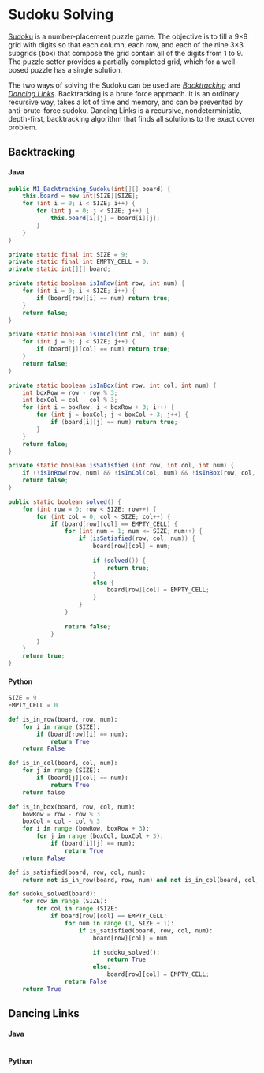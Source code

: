 # Sudoku Solving
[Sudoku](https://en.wikipedia.org/wiki/Sudoku) is a number-placement puzzle game. The objective is to fill a 9×9 grid with digits so that each column, each row, and each of the nine 3×3 subgrids (box) that compose the grid contain all of the digits from 1 to 9. The puzzle setter provides a partially completed grid, which for a well-posed puzzle has a single solution. 

The two ways of solving the Sudoku can be used are [*Backtracking*](https://www.geeksforgeeks.org/backtracking-algorithms/) and [*Dancing Links*](https://www.geeksforgeeks.org/exact-cover-problem-algorithm-x-set-2-implementation-dlx/). Backtracking is a brute force approach. It is an ordinary recursive way, takes a lot of time and memory, and can be prevented by anti-brute-force sudoku. Dancing Links is a recursive, nondeterministic, depth-first, backtracking algorithm that finds all solutions to the exact cover problem.

## Backtracking

#### Java
```java
public M1_Backtracking_Sudoku(int[][] board) {
    this.board = new int[SIZE][SIZE];
    for (int i = 0; i < SIZE; i++) {
        for (int j = 0; j < SIZE; j++) {
            this.board[i][j] = board[i][j];
        }
    }
}

private static final int SIZE = 9;
private static final int EMPTY_CELL = 0;
private static int[][] board;

private static boolean isInRow(int row, int num) {
    for (int i = 0; i < SIZE; i++) {
        if (board[row][i] == num) return true;
    }
    return false;
}

private static boolean isInCol(int col, int num) {
    for (int j = 0; j < SIZE; j++) {
        if (board[j][col] == num) return true;
    }
    return false;
}

private static boolean isInBox(int row, int col, int num) {
    int boxRow = row - row % 3;
    int boxCol = col - col % 3;
    for (int i = boxRow; i < boxRow + 3; i++) {
        for (int j = boxCol; j < boxCol + 3; j++) {
            if (board[i][j] == num) return true;
        }
    }
    return false;
}

private static boolean isSatisfied (int row, int col, int num) {
    if (!isInRow(row, num) && !isInCol(col, num) && !isInBox(row, col, num)) return true;
    return false;
}

public static boolean solved() {
    for (int row = 0; row < SIZE; row++) {
        for (int col = 0; col < SIZE; col++) {
            if (board[row][col] == EMPTY_CELL) {
                for (int num = 1; num <= SIZE; num++) {
                    if (isSatisfied(row, col, num)) {
                        board[row][col] = num;
                        
                        if (solved()) {
                            return true;
                        }
                        else {
                            board[row][col] = EMPTY_CELL;
                        }
                    }
                }
                
                return false;
            }
        }
    }  
    return true;
}
```

#### Python
```python
SIZE = 9
EMPTY_CELL = 0

def is_in_row(board, row, num):
    for i in range (SIZE):
        if (board[row][i] == num):
            return True
    return False

def is_in_col(board, col, num):
    for j in range (SIZE):
        if (board[j][col] == num):
            return True
    return false

def is_in_box(board, row, col, num):
    bowRow = row - row % 3
    boxCol = col - col % 3
    for i in range (bowRow, boxRow + 3):
        for j in range (boxCol, boxCol + 3):
            if (board[i][j] == num):
                return True
    return False

def is_satisfied(board, row, col, num):
    return not is_in_row(board, row, num) and not is_in_col(board, col, num) and not is_in_box(board, row, col, num)

def sudoku_solved(board):
    for row in range (SIZE):
        for col in range (SIZE:
            if board[row][col] == EMPTY_CELL:
                for num in range (1, SIZE + 1):
                    if is_satisfied(board, row, col, num):
                        board[row][col] = num

                        if sudoku_solved():
                            return True
                        else:
                            board[row][col] = EMPTY_CELL;
                return False
    return True
```

## Dancing Links

#### Java
```java
```

#### Python
````python
````